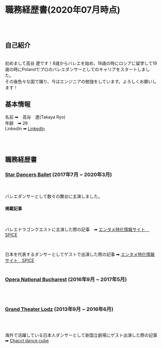 # 職務経歴書(2020年07月時点)

<br>
<br>

## 自己紹介
<br>
初めまして高谷 遼です！8歳からバレエを始め、18歳の時にロシアに留学して19歳の時にPolandでプロのバレエダンサーとしてのキャリアをスタートしました。<br>
その後色々な国で踊り、今はエンジニアの勉強をしています。よろしくお願いします！

## 基本情報

名前 ➡︎　高谷　遼(Takaya Ryo)
<br>
年齢　➡︎ 26
<br>
LinkedIn ➡︎ [LinkedIn](https://www.linkedin.com/in/ryotakaya/)

<br>
<br>

## 職務経歴書

### [Star Dancers Ballet](https://www.sdballet.com/) (2017年7月 ~ 2020年3月)
 
 <br>
 
 <br>
 バレエダンサーとして数々の舞台に主演しました。
 <br>
 
 #### 掲載記事
 
 <br>
 
 バレエドラゴンクエストに主演した際の記事　➡︎ [エンタメ特化情報サイト　SPICE](https://spice.eplus.jp/articles/185833)
 
 <br>
 
 日本を代表するダンサーとしてゲストで出演した際の記事 ➡︎ [エンタメ特化情報サイト　SPICE](https://spice.eplus.jp/articles/231904)
 <br>
 <br>
 
 ### [Opera National Bucharest](http://operanb.ro/) (2016年9月 ~ 2017年5月)
 
 <br>
 <br>
 
 ### [Grand Theater Lodz](http://www.operalodz.com/) (2013年9月 ~ 2016年6月)
 
 <br>
 <br>
 
 海外で活躍している日本人ダンサーとして新国立劇場にゲスト出演した際の記事 ➡︎ [Chacct dance cube](https://www.chacott-jp.com/news/worldreport/tokyo/detail004550.html)
 
 
